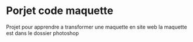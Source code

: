 # Porjet code maquette 

Projet pour apprendre a transformer une maquette en site web
la maquette est dans le dossier photoshop
